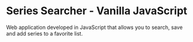 # Series Searcher - Vanilla JavaScript

Web application developed in JavaScript that allows you to search, save and add series to a favorite list.
